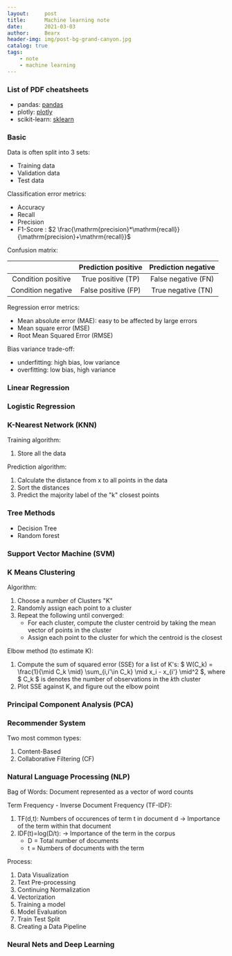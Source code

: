```yaml
---
layout:     post
title:      Machine learning note
date:       2021-03-03
author:     Bearx
header-img: img/post-bg-grand-canyon.jpg
catalog: true
tags:
    - note
    - machine learning
---
```


### List of PDF cheatsheets

* pandas: [pandas](../img/cheatsheet/cheat%20sheet%20pandas.pdf)
* plotly: [plotly](../img/cheatsheet/cheat%20sheet%20plotly.pdf)
* scikit-learn: [sklearn](../img/cheatsheet/cheat%20sheet%20scikit-learn.pdf)

### Basic

Data is often split into 3 sets:

* Training data
* Validation data
* Test data

Classification error metrics:

* Accuracy
* Recall
* Precision
* F1-Score : $2 \frac{\mathrm{precision}*\mathrm{recall}}{\mathrm{precision}+\mathrm{recall}}$

Confusion matrix:

|                    | Prediction positive | Prediction negative |
|:------------------:|:-------------------:|:-------------------:|
| Condition positive | True positive (TP)  | False negative (FN) |
| Condition negative | False positive (FP) | True negative (TN)  |

Regression error metrics:

* Mean absolute error (MAE): easy to be affected by large errors
* Mean square error (MSE)
* Root Mean Squared Error (RMSE)

Bias variance trade-off:

* underfitting: high bias, low variance
* overfitting: low bias, high variance

### Linear Regression

### Logistic Regression

### K-Nearest Network (KNN)

Training algorithm:

1. Store all the data

Prediction algorithm:

1. Calculate the distance from x to all points in the data
2. Sort the distances
3. Predict the majority label of the "k" closest points

### Tree Methods

* Decision Tree
* Random forest

### Support Vector Machine (SVM)

### K Means Clustering

Algorithm:

1. Choose a number of Clusters "K"
2. Randomly assign each point to a cluster
3. Repeat the following until converged:
    * For each cluster, compute the cluster centroid by taking the mean vector of points in the cluster
    * Assign each point to the cluster for which the centroid is the closest

Elbow method (to estimate K):

1. Compute the sum of squared error (SSE) for a list of K's: $ W(C_k) = \frac{1}{\mid C_k \mid} \sum_{i,i'\in C_k} \mid x_i - x_{i'} \mid^2 $, where $ C_k $ is denotes the number of observations in the *k*th cluster
2. Plot SSE against K, and figure out the elbow point

### Principal Component Analysis (PCA)

### Recommender System

Two most common types:
1. Content-Based
2. Collaborative Filtering (CF)

### Natural Language Processing (NLP)

Bag of Words: Document represented as a vector of word counts

Term Frequency - Inverse Document Frequency (TF-IDF): 
1. TF(d,t): Numbers of occurences of term t in document d -> Importance of the term within that document
2. IDF(t)=log(D/t): -> Importance of the term in the corpus
    - D = Total number of documents
    - t = Numbers of documents with the term

Process:
1. Data Visualization
2. Text Pre-processing
3. Continuing Normalization
4. Vectorization
5. Training a model
6. Model Evaluation
7. Train Test Split
8. Creating a Data Pipeline

### Neural Nets and Deep Learning

